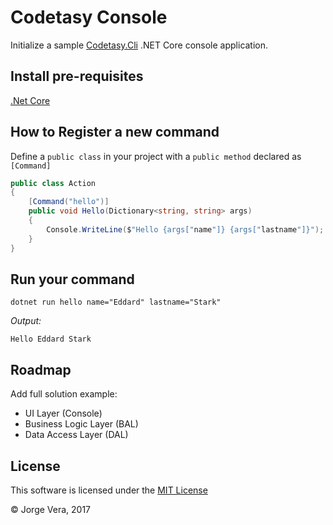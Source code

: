 # Codetasy Console
Initialize a sample [Codetasy.Cli](https://github.com/codetasy/cli) .NET Core console application.

## Install pre-requisites
[.Net Core](https://www.microsoft.com/net/core) 

## How to Register a new command
Define a `public class` in your project with a `public method` declared as `[Command]`

```csharp
public class Action
{
    [Command("hello")]
    public void Hello(Dictionary<string, string> args)
    {
        Console.WriteLine($"Hello {args["name"]} {args["lastname"]}");
    }
}
```

## Run your command

```
dotnet run hello name="Eddard" lastname="Stark"
```

*Output:* 
```
Hello Eddard Stark
```

## Roadmap
Add full solution example:
- UI Layer (Console)
- Business Logic Layer (BAL)
- Data Access Layer (DAL)


## License
This software is licensed under the [MIT License](/LICENSE)

© Jorge Vera, 2017
